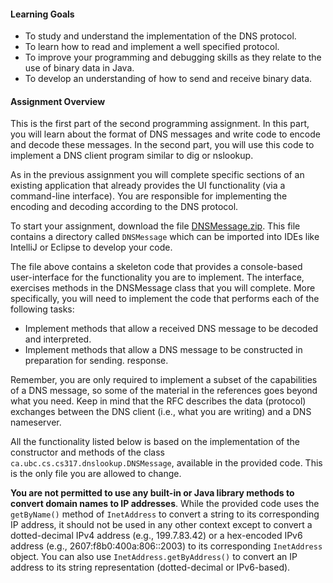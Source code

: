 <h4>Learning Goals</h4>
  <ul>
    <li>To study and understand the implementation of the DNS
      protocol.</li>
    <li>To learn how to read and implement a well specified
      protocol.</li>
    <li>To improve your programming and debugging skills as they
      relate to the use of binary data in Java.</li>
    <li>To develop an understanding of how to send and receive binary
      data.</li>
  </ul>
  
  <h4>Assignment Overview</h4>
  <p>This is the first part of the second programming assignment.  In this
  part, you will learn about the format of DNS messages and write code to
  encode and decode these messages.  In the second part, you will use this
  code to implement a DNS client program similar to dig or nslookup.</p>
  <p>As in the
    previous assignment you will complete specific sections of an
    existing application that already provides the UI functionality
    (via a command-line interface). You are responsible for
    implementing the encoding and decoding according to the DNS protocol.</p>
  <p>To start your assignment, download the
    file <a href="/pl/course_instance/2374/instance_question/17082889/clientFilesQuestion/DNSMessage.zip" download="">DNSMessage.zip</a>. This
    file contains a directory called <code>DNSMessage</code>
    which can be imported into IDEs like IntelliJ or Eclipse to
    develop your code.</p>
  <p>The file above contains a skeleton code that provides a
    console-based user-interface for the functionality you are to
    implement. The interface, exercises methods in the DNSMessage class that
    you will complete.
    More specifically, you will need to
    implement the code that performs each of the following tasks:</p>
  <ul>
    <li>Implement methods that allow a received DNS message to be decoded
      and interpreted.</li>
    <li>Implement methods that allow a DNS message to be constructed in
      preparation for sending.
      response.</li>
  </ul>
  <p>Remember, you are only required to implement a subset of the
    capabilities of a DNS message, so some of the material in the references
    goes beyond what you need. Keep in mind that the RFC describes the data
    (protocol) exchanges between the DNS client (i.e., what you are
    writing) and a DNS nameserver.</p>
  <p>All the functionality listed below is based on the implementation
    of the constructor and methods of the
    class <code>ca.ubc.cs.cs317.dnslookup.DNSMessage</code>,
    available in the provided code. This is the only file you are
    allowed to change.</p>
  <p><strong>You are not permitted to use any built-in or Java library
    methods to convert domain names to IP addresses</strong>. While
    the provided code uses the <code>getByName()</code> method
    of <code>InetAddress</code> to convert a string to its
    corresponding IP address, it should not be used in any other
    context except to convert a dotted-decimal IPv4 address (e.g.,
    199.7.83.42) or a hex-encoded IPv6 address (e.g.,
    2607:f8b0:400a:806::2003) to its corresponding <code>InetAddress</code>
    object. You can also use <code>InetAddress.getByAddress()</code>
    to convert an IP address to its string representation
    (dotted-decimal or IPv6-based). 

